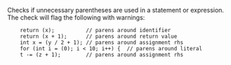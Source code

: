 Checks if unnecessary parentheses are used in a statement or expression.
The check will flag the following with warnings:

``` 
    return (x);          // parens around identifier
    return (x + 1);      // parens around return value
    int x = (y / 2 + 1); // parens around assignment rhs
    for (int i = (0); i < 10; i++) {  // parens around literal
    t -= (z + 1);        // parens around assignment rhs
        
```
